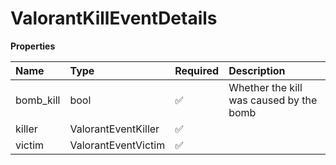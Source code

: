 # ValorantKillEventDetails

**Properties**

| Name      | Type                | Required | Description                             |
| :-------- | :------------------ | :------- | :-------------------------------------- |
| bomb_kill | bool                | ✅       | Whether the kill was caused by the bomb |
| killer    | ValorantEventKiller | ✅       |                                         |
| victim    | ValorantEventVictim | ✅       |                                         |

<!-- This file was generated by liblab | https://liblab.com/ -->
